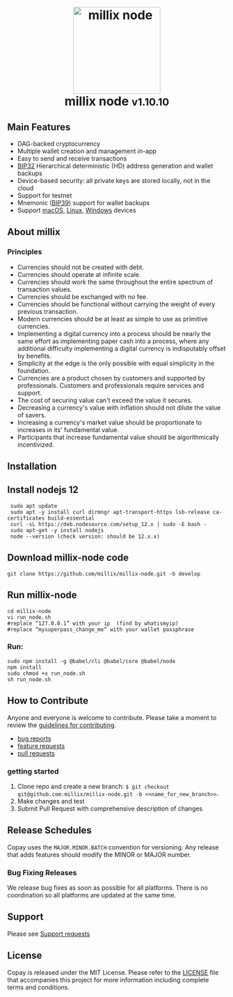 <h1 align="center">
  <br>
  <a href="#"><img src="https://github.com/millix/millix-wallet/blob/master/app/icon.png?raw=true" alt="millix node" width="200"></a>
  <br>
  millix node <small>v1.10.10</small>
  <br>
</h1>

## Main Features

- DAG-backed cryptocurrency
- Multiple wallet creation and management in-app
- Easy to send and receive transactions
- [BIP32](https://github.com/bitcoin/bips/blob/master/bip-0032.mediawiki) Hierarchical deterministic (HD) address generation and wallet backups
- Device-based security: all private keys are stored locally, not in the cloud
- Support for testnet
- Mnemonic ([BIP39](https://github.com/bitcoin/bips/blob/master/bip-0039.mediawiki)) support for wallet backups
- Support [macOS](?#), [Linux](?#), [Windows](?#) devices

## About millix

### Principles

- Currencies should not be created with debt.
- Currencies should operate at infinite scale.
- Currencies should work the same throughout the entire spectrum of transaction values.
- Currencies should be exchanged with no fee. 
- Currencies should be functional without carrying the weight of every previous transaction.
- Modern currencies should be at least as simple to use as primitive currencies.
- Implementing a digital currency into a process should be nearly the same effort as implementing paper cash into a process, where any additional difficulty implementing a digital currency is indisputably offset by benefits. 
- Simplicity at the edge is the only possible with equal simplicity in the foundation.
- Currencies are a product chosen by customers and supported by professionals. Customers and professionals require services and support.
- The cost of securing value can't exceed the value it secures.
- Decreasing a currency's value with inflation should not dilute the value of savers.
- Increasing a currency's market value should be proportionate to increases in its' fundamental value.
- Participants that increase fundamental value should be algorithmically incentivized. 


## Installation


## Install nodejs 12
```
 sudo apt update
 sudo apt -y install curl dirmngr apt-transport-https lsb-release ca-certificates build-essential
 curl -sL https://deb.nodesource.com/setup_12.x | sudo -E bash -
 sudo apt-get -y install nodejs
 node --version (check version: should be 12.x.x)
 ```
 
## Download millix-node code
```
git clone https://github.com/millix/millix-node.git -b develop
````

## Run millix-node
```
cd millix-node
vi run_node.sh
#replace “127.0.0.1” with your ip  (find by whatismyip)
#replace “mysuperpass_change_me” with your wallet passphrase
```

### Run:
```
sudo npm install -g @babel/cli @babel/core @babel/node
npm install
sudo chmod +x run_node.sh
sh run_node.sh
```

## How to Contribute

Anyone and everyone is welcome to contribute. Please take a moment to review the [guidelines for contributing](CONTRIBUTING.md).

- [bug reports](CONTRIBUTING.md#bugs)
- [feature requests](CONTRIBUTING.md#features)
- [pull requests](CONTRIBUTING.md#pull-requests)

### getting started 

1. Clone repo and create a new branch: `$ git checkout git@github.com:millix/millix-node.git -b <<name_for_new_branch>>`.
2. Make changes and test
3. Submit Pull Request with comprehensive description of changes


## Release Schedules

Copay uses the `MAJOR.MINOR.BATCH` convention for versioning. Any release that adds features should modify the MINOR or MAJOR number.

### Bug Fixing Releases

We release bug fixes as soon as possible for all platforms. There is no coordination so all platforms are updated at the same time.

## Support

Please see [Support requests](CONTRIBUTING.md#support)

## License

Copay is released under the MIT License. Please refer to the [LICENSE](LICENSE) file that accompanies this project for more information including complete terms and conditions.

